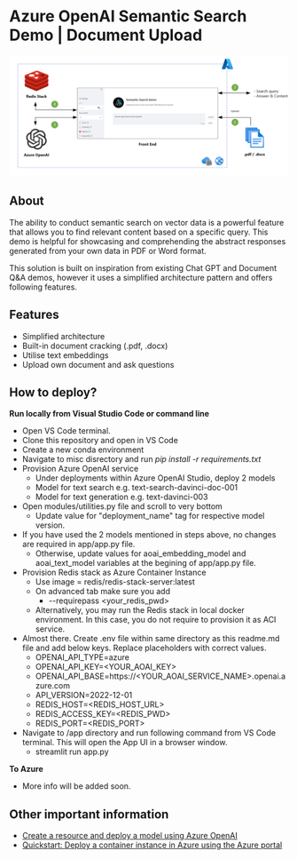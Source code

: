 # Azure OpenAI Semantic Search Demo | Document Upload

![](images/arch.png)

## About

The ability to conduct semantic search on vector data is a powerful feature that allows you to find relevant content based on a specific query. This demo is helpful for showcasing and comprehending the abstract responses generated from your own data in PDF or Word format.

This solution is built on inspiration from existing Chat GPT and Document Q&A demos, however it uses a simplified architecture pattern and offers following features.

## Features
- Simplified architecture
- Built-in document cracking (.pdf, .docx)
- Utilise text embeddings
- Upload own document and ask questions

## How to deploy?
**Run locally from Visual Studio Code or command line**
- Open VS Code terminal.
- Clone this repository and open in VS Code
- Create a new conda environment
- Navigate to misc disrectory and run _pip install -r requirements.txt_
- Provision Azure OpenAI service
    - Under deployments within Azure OpenAI Studio, deploy 2 models
    - Model for text search e.g. text-search-davinci-doc-001
    - Model for text generation e.g. text-davinci-003
- Open modules/utilities.py file and scroll to very bottom
    - Update value for "deployment_name" tag for respective model version.
- If you have used the 2 models mentioned in steps above, no changes are required in app/app.py file.
    - Otherwise, update values for aoai_embedding_model and aoai_text_model variables at the begining of app/app.py file.
- Provision Redis stack as Azure Container Instance
    - Use image = redis/redis-stack-server:latest
    - On advanced tab make sure you add
        - --requirepass <your_redis_pwd>
    - Alternatively, you may run the Redis stack in local docker environment. In this case, you do not require to provision it as ACI service.
- Almost there. Create .env file within same directory as this readme.md file and add below keys. Replace placeholders with correct values.
    - OPENAI_API_TYPE=azure
    - OPENAI_API_KEY=<YOUR_AOAI_KEY>
    - OPENAI_API_BASE=https://<YOUR_AOAI_SERVICE_NAME>.openai.azure.com
    - API_VERSION=2022-12-01
    - REDIS_HOST=<REDIS_HOST_URL>
    - REDIS_ACCESS_KEY=<REDIS_PWD>
    - REDIS_PORT=<REDIS_PORT>
- Navigate to /app directory and run following command from VS Code terminal. This will open the App UI in a browser window.
    - streamlit run app.py

**To Azure**
- More info will be added soon.

## Other important information
- [Create a resource and deploy a model using Azure OpenAI](https://learn.microsoft.com/en-us/azure/cognitive-services/openai/how-to/create-resource)
- [Quickstart: Deploy a container instance in Azure using the Azure portal](https://learn.microsoft.com/en-us/azure/container-instances/container-instances-quickstart-portal)